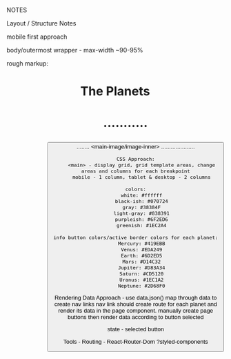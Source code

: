 NOTES

Layout / Structure Notes

mobile first approach

body/outermost wrapper - max-width ~90-95%

rough markup:
    <header>
        <title-wrapper>
            <h1>The Planets<h1>
            <burger-menu>
        <title-wrapper>
        <nav>
            <ul>
                <link-wrapper>
                    <list-decoration-circle>
                    <planet>
                    <arrow-icon>
                <link-wrapper>
                ...........
            <ul>
        <nav>
    <header>
    <main> 
        <info-buttons>
            <button>
            ........
        <info-buttons>
        <image-wrapper>
            <main-image/image-inner>
            <extra-image>
        <image-wrapper>
        <text-wrapper>
            <planet>
            <descriptive-text>
            <wiki-link>
        <text-wrapper>
        <extra-info-wrapper>
            <single-info-wrapper>
                <item-1>
                <item-2>
            <single-info-wrapper>
            .....................
        <extra-info-wrapper>
    <main>

    CSS Approach:
        <main> - display grid, grid template areas, change areas and columns for each breakpoint
        mobile - 1 column, tablet & desktop - 2 columns

    colors:
        white: #ffffff
        black-ish: #070724
        gray: #38384F
        light-gray: #838391
        purpleish: #6F2ED6
        greenish: #1EC2A4

    info button colors/active border colors for each planet:
        Mercury: #419EBB
        Venus: #EDA249
        Earth: #6D2ED5
        Mars: #D14C32
        Jupiter: #D83A34
        Saturn: #CD5120
        Uranus: #1EC1A2
        Neptune: #2D68F0

Rendering Data Approach -
    use data.json()
    map through data to create nav links
    nav link should create route for each planet and render its data in the page component.
    manually create page buttons then render data according to button selected

state - 
    selected button

Tools -
    Routing - React-Router-Dom
    ?styled-components
